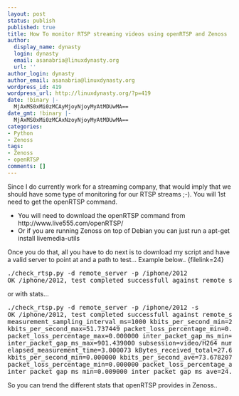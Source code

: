 ```yaml
---
layout: post
status: publish
published: true
title: How To monitor RTSP streaming videos using openRTSP and Zenoss
author:
  display_name: dynasty
  login: dynasty
  email: asanabria@linuxdynasty.org
  url: ''
author_login: dynasty
author_email: asanabria@linuxdynasty.org
wordpress_id: 419
wordpress_url: http://linuxdynasty.org/?p=419
date: !binary |-
  MjAxMS0xMi0zMCAyMjoyNjoyMyAtMDUwMA==
date_gmt: !binary |-
  MjAxMS0xMi0zMCAxNzoyNjoyMyAtMDUwMA==
categories:
- Python
- Zenoss
tags:
- Zenoss
- openRTSP
comments: []
---
```

<p>Since I do currently work for a streaming company, that would imply that we should have some type of monitoring for our RTSP streams ;-). You will 1st need to get the openRTSP command.</p>
<ul>
<li>You will need to download the openRTSP command from http://www.live555.com/openRTSP/</li>
<li>Or if you are running Zenoss on top of Debian you can just run a apt-get install livemedia-utils</li>
</ul>
<p>Once you do that, all you have to do next is to download my script and have a valid server to point at and a path to test... Example below.. {filelink=24}</p>
<pre>./check_rtsp.py -d remote_server -p /iphone/2012 
OK /iphone/2012, test completed successfull against remote_server |status=0</pre>
<p>or with stats...</p>
<pre>./check_rtsp.py -d remote_server -p /iphone/2012 -s
OK /iphone/2012, test completed successfull against remote_server |status=0 num_packets_received=16 num_packets_lost=0 elapsed_measurement_time=3.000073 kBytes_received_total=16.309000 
measurement_sampling_interval_ms=1000 kbits_per_second_min=29.245485 kbits_per_second_ave=43.489608 
kbits_per_second_max=51.737449 packet_loss_percentage_min=0.000000 packet_loss_percentage_ave=0.000000 
packet_loss_percentage_max=0.000000 inter_packet_gap_ms_min=0.018000 inter_packet_gap_ms_ave=161.139313 
inter_packet_gap_ms_max=901.439000 subsession=video/H264 num_packets_received=61 num_packets_lost=0 
elapsed_measurement_time=3.000073 kBytes_received_total=27.630000 measurement_sampling_interval_ms=1000 
kbits_per_second_min=0.000000 kbits_per_second_ave=73.678207 kbits_per_second_max=122.923442 
packet_loss_percentage_min=0.000000 packet_loss_percentage_ave=0.000000 packet_loss_percentage_max=0.000000 
inter_packet_gap_ms_min=0.009000 inter_packet_gap_ms_ave=24.794672 inter_packet_gap_ms_max=528.923000</pre>
<p>So you can trend the different stats that openRTSP provides in Zenoss..</p>
